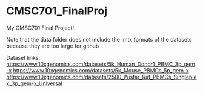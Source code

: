 # CMSC701_FinalProj
My CMSC701 Final Project!

Note that the data folder does not include the .mtx formats of the datasets because they are too large for github

Dataset links:
https://www.10xgenomics.com/datasets/5k_Human_Donor1_PBMC_3p_gem-x
https://www.10xgenomics.com/datasets/5k_Mouse_PBMCs_5p_gem-x
https://www.10xgenomics.com/datasets/2500_Wistar_Rat_PBMCs_Singleplex_3p_gem-x_Universal
